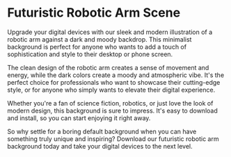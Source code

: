 <!--font:Montserrat-->

# Futuristic Robotic Arm Scene

Upgrade your digital devices with our sleek and modern illustration of a robotic arm against a dark and moody backdrop. This minimalist background is perfect for anyone who wants to add a touch of sophistication and style to their desktop or phone screen.

The clean design of the robotic arm creates a sense of movement and energy, while the dark colors create a moody and atmospheric vibe. It's the perfect choice for professionals who want to showcase their cutting-edge style, or for anyone who simply wants to elevate their digital experience.

Whether you're a fan of science fiction, robotics, or just love the look of modern design, this background is sure to impress. It's easy to download and install, so you can start enjoying it right away.

So why settle for a boring default background when you can have something truly unique and inspiring? Download our futuristic robotic arm background today and take your digital devices to the next level.

<!--

Write me markdown content of website with wallpaper:

"A wallpaper with a minimalist illustration of a robotic arm, against a background of dark and moody colors."

The header of the page should not be copy of the text but rather a real content of the website which is using this wallpaper.


---


# Minimalist Robotic Arm Wallpaper

Looking for a sleek and modern wallpaper to give your desktop or phone a futuristic vibe? Look no further than our minimalist robotic arm wallpaper!

Featuring a simple yet striking illustration of a robotic arm against a backdrop of dark and moody colors, this wallpaper is the perfect choice for anyone who wants to add a touch of tech-inspired style to their digital devices.

Whether you're a fan of science fiction, robotics, or just love the look of clean and minimal design, this wallpaper is sure to impress. So why wait? Download it today and give your screen a fresh new look!


---


Heading should not include word "wallpaper". The website should not be about the wallpaper itself, wallpaper is just a related background, rewrite whole content.


---


# Futuristic Tech-Inspired Desktop and Phone Background

Transform your desktop or phone screen into a futuristic masterpiece with our minimalist illustration of a robotic arm against a backdrop of dark and moody colors.

This tech-inspired background is perfect for anyone who wants to add a touch of sophistication and minimalism to their digital devices. The sleek design of the robotic arm creates a sense of movement and energy, while the dark colors create a moody and atmospheric vibe.

Whether you're a fan of science fiction, robotics, or just love the look of clean and modern design, this background is sure to impress. It's the perfect choice for professionals who want to showcase their cutting-edge style, or for anyone who simply wants to elevate their digital experience.

So why settle for a boring default background when you can have something truly unique and inspiring? Download our futuristic tech-inspired background today and take your digital devices to the next level.


---


Heading is too long, rewrite whole content.


---


# Elevate Your Digital Experience with a Futuristic Robotic Arm Background

Upgrade your digital devices with our sleek and modern illustration of a robotic arm against a backdrop of dark and moody colors. This minimalist background is the perfect choice for anyone who wants to add a touch of sophistication and style to their desktop or phone screen.

The clean design of the robotic arm creates a sense of movement and energy, while the dark colors create a moody and atmospheric vibe. It's the perfect choice for professionals who want to showcase their cutting-edge style, or for anyone who simply wants to elevate their digital experience.

Whether you're a fan of science fiction, robotics, or just love the look of modern design, this background is sure to impress. It's easy to download and install, so you can start enjoying it right away.

So why settle for a boring default background when you can have something truly unique and inspiring? Download our futuristic robotic arm background today and take your digital devices to the next level.


---


Heading is too long, rewrite whole content.


---


# Futuristic Robotic Arm Background for Your Digital Devices

Upgrade your digital devices with our sleek and modern illustration of a robotic arm against a dark and moody backdrop. This minimalist background is perfect for anyone who wants to add a touch of sophistication and style to their desktop or phone screen.

The clean design of the robotic arm creates a sense of movement and energy, while the dark colors create a moody and atmospheric vibe. It's the perfect choice for professionals who want to showcase their cutting-edge style, or for anyone who simply wants to elevate their digital experience.

Whether you're a fan of science fiction, robotics, or just love the look of modern design, this background is sure to impress. It's easy to download and install, so you can start enjoying it right away.

So why settle for a boring default background when you can have something truly unique and inspiring? Download our futuristic robotic arm background today and take your digital devices to the next level.


---


Write me a Google font which is best fitting for the website.

Pick from the list:
- Orbitron
- Lobster
- IBM Plex Sans
- Playfair Display
- Great Vibes
- Lato
- Inter
- Dancing Script
- Raleway
- Open Sans
- Exo 2
- Roboto
- Futura
- Barlow Condensed
- Alegreya
- Montserrat
- Poppins


Write just the font name nothing else.


---


I would recommend using the "Montserrat" font for the website.

-->
